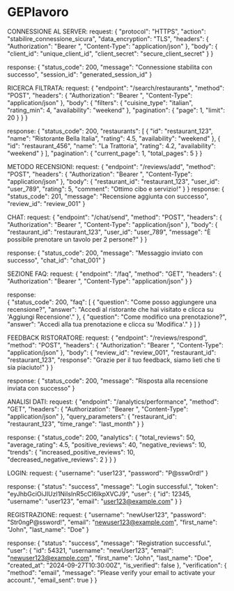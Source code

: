 # GEPlavoro

CONNESSIONE AL SERVER:
request:
{
  "protocol": "HTTPS",
  "action": "stabilire_connessione_sicura",
  "data_encryption": "TLS",
  "headers": {
    "Authorization": "Bearer <token>",
    "Content-Type": "application/json"
  },
  "body": {
    "client_id": "unique_client_id",
    "client_secret": "secure_client_secret"
  }
}

response:
{
  "status_code": 200,
  "message": "Connessione stabilita con successo",
  "session_id": "generated_session_id"
}


RICERCA FILTRATA:
request:
{
  "endpoint": "/search/restaurants",
  "method": "POST",
  "headers": {
    "Authorization": "Bearer <token>",
    "Content-Type": "application/json"
  },
  "body": {
    "filters": {
      "cuisine_type": "italian",
      "rating_min": 4,
      "availability": "weekend"
    },
    "pagination": {
      "page": 1,
      "limit": 20
    }
  }
}

response:
{
  "status_code": 200,
  "restaurants": [
    {
      "id": "restaurant_123",
      "name": "Ristorante Bella Italia",
      "rating": 4.5,
      "availability": "weekend"
    },
    {
      "id": "restaurant_456",
      "name": "La Trattoria",
      "rating": 4.2,
      "availability": "weekend"
    }
  ],
  "pagination": {
    "current_page": 1,
    "total_pages": 5
  }
}


METODO RECENSIONI:
request:
{
  "endpoint": "/reviews/add",
  "method": "POST",
  "headers": {
    "Authorization": "Bearer <token>",
    "Content-Type": "application/json"
  },
  "body": {
    "restaurant_id": "restaurant_123",
    "user_id": "user_789",
    "rating": 5,
    "comment": "Ottimo cibo e servizio!"
  }
}
response:
{
  "status_code": 201,
  "message": "Recensione aggiunta con successo",
  "review_id": "review_001"
}


CHAT:
request:
{
  "endpoint": "/chat/send",
  "method": "POST",
  "headers": {
    "Authorization": "Bearer <token>",
    "Content-Type": "application/json"
  },
  "body": {
    "restaurant_id": "restaurant_123",
    "user_id": "user_789",
    "message": "È possibile prenotare un tavolo per 2 persone?"
  }
}

response:
{
  "status_code": 200,
  "message": "Messaggio inviato con successo",
  "chat_id": "chat_001"
}


SEZIONE FAQ:
request:
{
      "endpoint": "/faq",
      "method": "GET",
      "headers": {
        "Authorization": "Bearer <token>",
        "Content-Type": "application/json"
    }
}

response:   
{
      "status_code": 200,
      "faq": [
        {
          "question": "Come posso aggiungere una recensione?",
          "answer": "Accedi al ristorante che hai visitato e clicca su 'Aggiungi Recensione'."
        },
        {
          "question": "Come modifico una prenotazione?",
          "answer": "Accedi alla tua prenotazione e clicca su 'Modifica'."
        }
      ]
}

FEEDBACK RISTORATORE:
request:
{
      "endpoint": "/reviews/respond",
      "method": "POST",
      "headers": {
        "Authorization": "Bearer <token>",
        "Content-Type": "application/json"
      },
      "body": {
        "review_id": "review_001",
        "restaurant_id": "restaurant_123",
        "response": "Grazie per il tuo feedback, siamo lieti che ti sia piaciuto!"
      }
}

response:
{
  "status_code": 200,
  "message": "Risposta alla recensione inviata con successo"
}



ANALISI DATI:
request:
{
      "endpoint": "/analytics/performance",
      "method": "GET",
      "headers": {
        "Authorization": "Bearer <token>",
        "Content-Type": "application/json"
      },
      "query_parameters": {
        "restaurant_id": "restaurant_123",
        "time_range": "last_month"
    }
}

response:
{
      "status_code": 200,
      "analytics": {
        "total_reviews": 50,
        "average_rating": 4.5,
        "positive_reviews": 40,
        "negative_reviews": 10,
        "trends": {
          "increased_positive_reviews": 10,
          "decreased_negative_reviews": 2
      }
   }
}


LOGIN:
request:
{
  "username": "user123",
  "password": "P@ssw0rd!"
}

response:
{
  "status": "success",
  "message": "Login successful.",
  "token": "eyJhbGciOiJIUzI1NiIsInR5cCI6IkpXVCJ9",
  "user": {
    "id": 12345,
    "username": "user123",
    "email": "user123@example.com"
  }
}

REGISTRAZIONE:
request:
{
  "username": "newUser123",
  "password": "Str0ngP@ssword!",
  "email": "newuser123@example.com",
  "first_name": "John",
  "last_name": "Doe"
}


response:
{
  "status": "success",
  "message": "Registration successful.",
  "user": {
    "id": 54321,
    "username": "newUser123",
    "email": "newuser123@example.com",
    "first_name": "John",
    "last_name": "Doe",
    "created_at": "2024-09-27T10:30:00Z",
    "is_verified": false
  },
  "verification": {
    "method": "email",
    "message": "Please verify your email to activate your account.",
    "email_sent": true
  }
}

















